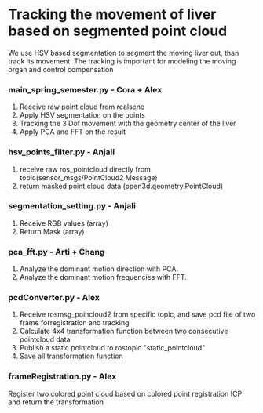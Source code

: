 # Tracking the movement of liver based on segmented point cloud

We use HSV based segmentation to segment the moving liver out, than track its movement.
The tracking is important for modeling the moving organ and control compensation

### main_spring_semester.py - Cora + Alex

1) Receive raw point cloud from realsene
2) Apply HSV segmentation on the points  
3) Tracking the 3 Dof movement with the geometry center of the liver
4) Apply PCA and FFT on the result

### hsv_points_filter.py - Anjali
1) receive raw ros_pointcloud directly from topic(sensor_msgs/PointCloud2 Message)  
2) return masked point cloud data (open3d.geometry.PointCloud)  

### segmentation_setting.py - Anjali
1) Receive RGB values (array)  
2) Return Mask (array)  

### pca_fft.py - Arti + Chang
1) Analyze the dominant motion direction with PCA.
2) Analyze the dominant motion frequencies with FFT.

### pcdConverter.py - Alex
1) Receive rosmsg_poincloud2 from specific topic, and save pcd file of two frame forregistration and tracking
2) Calculate 4x4 transformation function between two consecutive pointcloud data 
3) Publish a static pointcloud to rostopic "static_pointcloud"
4) Save all transformation function

### frameRegistration.py -  Alex

Register two colored point cloud based on colored point registration ICP and return the transformation
